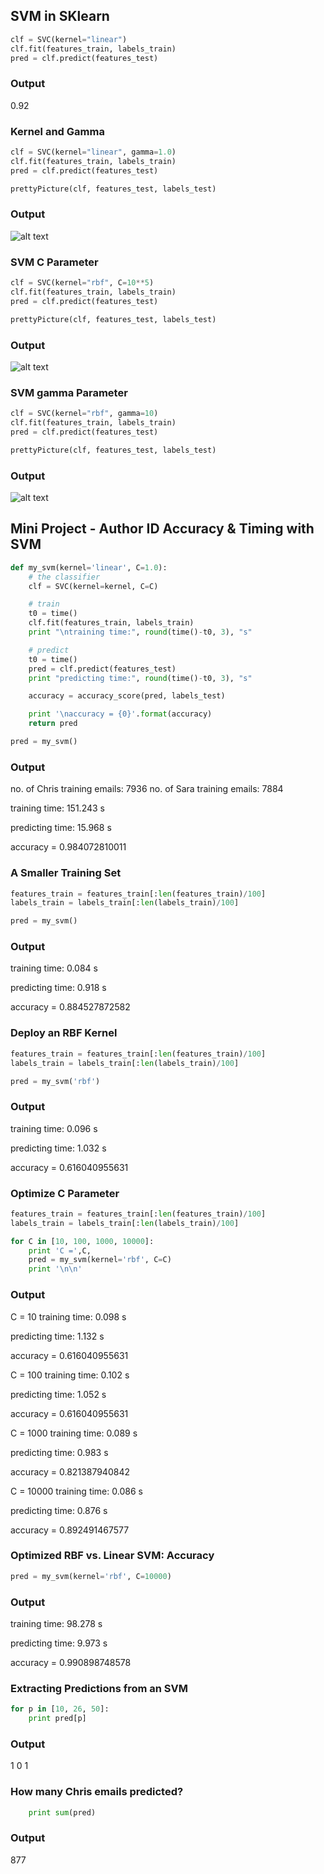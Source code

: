 ## SVM in SKlearn

```python
clf = SVC(kernel="linear")
clf.fit(features_train, labels_train)
pred = clf.predict(features_test)
```

### Output
0.92


### Kernel and Gamma
```python
clf = SVC(kernel="linear", gamma=1.0)
clf.fit(features_train, labels_train)
pred = clf.predict(features_test)

prettyPicture(clf, features_test, labels_test)
```
### Output
![alt text](https://github.com/yasirtaher/machine-learning/blob/master/Udacity_Intro_to_Machine_Learning/Quiz/%232-SVM/01-SVM_in_SKlearn/testLinear.png?raw=true)

### SVM C Parameter
```python
clf = SVC(kernel="rbf", C=10**5)
clf.fit(features_train, labels_train)
pred = clf.predict(features_test)

prettyPicture(clf, features_test, labels_test)

```

### Output
![alt text](https://github.com/yasirtaher/machine-learning/blob/master/Udacity_Intro_to_Machine_Learning/Quiz/%232-SVM/01-SVM_in_SKlearn/testRBFC10**5.png)


### SVM gamma Parameter
```python
clf = SVC(kernel="rbf", gamma=10)
clf.fit(features_train, labels_train)
pred = clf.predict(features_test)

prettyPicture(clf, features_test, labels_test)
```

### Output
![alt text](https://github.com/yasirtaher/machine-learning/blob/master/Udacity_Intro_to_Machine_Learning/Quiz/%232-SVM/01-SVM_in_SKlearn/testRBFGamma10.png)


## Mini Project - Author ID Accuracy & Timing with SVM

```python
def my_svm(kernel='linear', C=1.0):
    # the classifier
    clf = SVC(kernel=kernel, C=C)

    # train
    t0 = time()
    clf.fit(features_train, labels_train)
    print "\ntraining time:", round(time()-t0, 3), "s"

    # predict
    t0 = time()
    pred = clf.predict(features_test)
    print "predicting time:", round(time()-t0, 3), "s"

    accuracy = accuracy_score(pred, labels_test)

    print '\naccuracy = {0}'.format(accuracy)
    return pred

pred = my_svm()
```

### Output
no. of Chris training emails: 7936
no. of Sara training emails: 7884

training time: 151.243 s

predicting time: 15.968 s

accuracy = 0.984072810011

### A Smaller Training Set

```python
features_train = features_train[:len(features_train)/100]
labels_train = labels_train[:len(labels_train)/100]

pred = my_svm()
```

### Output
training time: 0.084 s

predicting time: 0.918 s

accuracy = 0.884527872582

### Deploy an RBF Kernel

```python
features_train = features_train[:len(features_train)/100]
labels_train = labels_train[:len(labels_train)/100]

pred = my_svm('rbf')
```

### Output
training time: 0.096 s

predicting time: 1.032 s

accuracy = 0.616040955631

### Optimize C Parameter

```python
features_train = features_train[:len(features_train)/100]
labels_train = labels_train[:len(labels_train)/100]

for C in [10, 100, 1000, 10000]:
    print 'C =',C,
    pred = my_svm(kernel='rbf', C=C)
    print '\n\n'
```

### Output
C = 10 
training time: 0.098 s

predicting time: 1.132 s

accuracy = 0.616040955631

C = 100 
training time: 0.102 s

predicting time: 1.052 s

accuracy = 0.616040955631

C = 1000 
training time: 0.089 s

predicting time: 0.983 s

accuracy = 0.821387940842

C = 10000 
training time: 0.086 s

predicting time: 0.876 s

accuracy = 0.892491467577

### Optimized RBF vs. Linear SVM: Accuracy

```python
pred = my_svm(kernel='rbf', C=10000)
```

### Output
training time: 98.278 s

predicting time: 9.973 s

accuracy = 0.990898748578

### Extracting Predictions from an SVM

```python
for p in [10, 26, 50]:
    print pred[p]
```

### Output
1
0
1

### How many Chris emails predicted?

```python
    print sum(pred)
```

### Output
877
